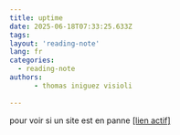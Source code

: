 ```yaml
---
title: uptime
date: 2025-06-18T07:33:25.633Z
tags:
layout: 'reading-note'
lang: fr
categories: 
  - reading-note
authors:
      - thomas iniguez visioli 
     
---
```

pour voir si un site est en panne 
<a href="https://thomas-iniguez-visioli.github.io/status/">[lien actif]</a>
